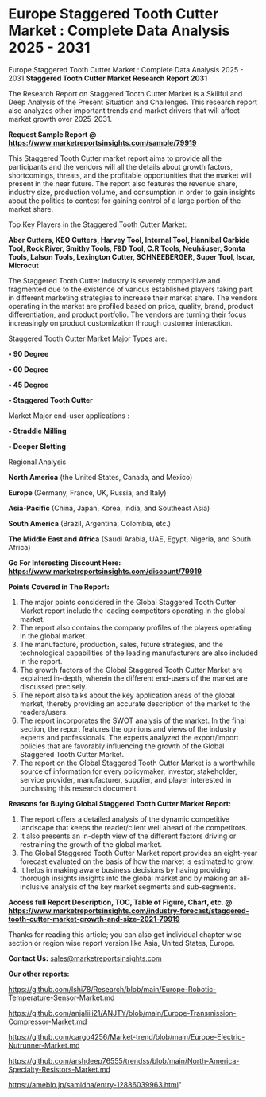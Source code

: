 # Europe Staggered Tooth Cutter Market : Complete Data Analysis 2025 - 2031
Europe Staggered Tooth Cutter Market : Complete Data Analysis 2025 - 2031
<strong>Staggered Tooth Cutter Market Research Report 2031</strong>

The Research Report on Staggered Tooth Cutter Market is a Skillful and Deep Analysis of the Present Situation and Challenges. This research report also analyzes other important trends and market drivers that will affect market growth over 2025-2031.

<strong>Request Sample Report @ <a href=https://www.marketreportsinsights.com/sample/79919>https://www.marketreportsinsights.com/sample/79919</a></strong>

This Staggered Tooth Cutter market report aims to provide all the participants and the vendors will all the details about growth factors, shortcomings, threats, and the profitable opportunities that the market will present in the near future. The report also features the revenue share, industry size, production volume, and consumption in order to gain insights about the politics to contest for gaining control of a large portion of the market share.

Top Key Players in the Staggered Tooth Cutter Market:

<strong>Aber Cutters, KEO Cutters, Harvey Tool, Internal Tool, Hannibal Carbide Tool, Rock River, Smithy Tools, F&D Tool, C.R Tools, Neuhäuser, Somta Tools, Lalson Tools, Lexington Cutter, SCHNEEBERGER, Super Tool, Iscar, Microcut</strong>

The Staggered Tooth Cutter Industry is severely competitive and fragmented due to the existence of various established players taking part in different marketing strategies to increase their market share. The vendors operating in the market are profiled based on price, quality, brand, product differentiation, and product portfolio. The vendors are turning their focus increasingly on product customization through customer interaction.

Staggered Tooth Cutter Market Major Types are:

<strong>• 90 Degree

• 60 Degree

• 45 Degree

• Staggered Tooth Cutter</strong>

Market Major end-user applications :

<strong>• Straddle Milling

• Deeper Slotting</strong>

Regional Analysis

</u><strong><b>North America</b></strong> (the United States, Canada, and Mexico)

<strong><b>Europe </b></strong>(Germany, France, UK, Russia, and Italy)

<strong><b>Asia-Pacific</b></strong> (China, Japan, Korea, India, and Southeast Asia)

<strong><b>South America</b></strong> (Brazil, Argentina, Colombia, etc.)

<strong><b>The Middle East and Africa</b></strong> (Saudi Arabia, UAE, Egypt, Nigeria, and South Africa)

<strong>Go For Interesting Discount Here: <a href=https://www.marketreportsinsights.com/discount/79919>https://www.marketreportsinsights.com/discount/79919</a></strong>

<strong>Points Covered in The Report:</strong>
<ol>
  <li>The major points considered in the Global Staggered Tooth Cutter Market report include the leading competitors operating in the global market.</li>
  <li>The report also contains the company profiles of the players operating in the global market.</li>
  <li>The manufacture, production, sales, future strategies, and the technological capabilities of the leading manufacturers are also included in the report.</li>
  <li>The growth factors of the Global Staggered Tooth Cutter Market are explained in-depth, wherein the different end-users of the market are discussed precisely.</li>
  <li>The report also talks about the key application areas of the global market, thereby providing an accurate description of the market to the readers/users.</li>
  <li>The report incorporates the SWOT analysis of the market. In the final section, the report features the opinions and views of the industry experts and professionals. The experts analyzed the export/import policies that are favorably influencing the growth of the Global Staggered Tooth Cutter Market.</li>
  <li>The report on the Global Staggered Tooth Cutter Market is a worthwhile source of information for every policymaker, investor, stakeholder, service provider, manufacturer, supplier, and player interested in purchasing this research document.</li>
</ol>
<strong>Reasons for Buying Global Staggered Tooth Cutter Market Report:</strong>

<ol>
  <li>The report offers a detailed analysis of the dynamic competitive landscape that keeps the reader/client well ahead of the competitors.</li>
  <li>It also presents an in-depth view of the different factors driving or restraining the growth of the global market.</li>
  <li>The Global Staggered Tooth Cutter Market report provides an eight-year forecast evaluated on the basis of how the market is estimated to grow.</li>
  <li>It helps in making aware business decisions by having providing thorough insights insights into the global market and by making an all-inclusive analysis of the key market segments and sub-segments.</li>
</ol>
<strong>Access full Report Description, TOC, Table of Figure, Chart, etc. @ <a href=https://www.marketreportsinsights.com/industry-forecast/staggered-tooth-cutter-market-growth-and-size-2021-79919>https://www.marketreportsinsights.com/industry-forecast/staggered-tooth-cutter-market-growth-and-size-2021-79919</a></strong>


Thanks for reading this article; you can also get individual chapter wise section or region wise report version like Asia, United States, Europe.

<strong>Contact Us:</strong>
sales@marketreportsinsights.com

<strong>Our other reports:</strong>

<a href=https://github.com/Ishi78/Research/blob/main/Europe-Robotic-Temperature-Sensor-Market.md>https://github.com/Ishi78/Research/blob/main/Europe-Robotic-Temperature-Sensor-Market.md</a>

<a href=https://github.com/anjaliiii21/ANJTY/blob/main/Europe-Transmission-Compressor-Market.md>https://github.com/anjaliiii21/ANJTY/blob/main/Europe-Transmission-Compressor-Market.md</a>

<a href=https://github.com/cargo4256/Market-trend/blob/main/Europe-Electric-Nutrunner-Market.md>https://github.com/cargo4256/Market-trend/blob/main/Europe-Electric-Nutrunner-Market.md</a>

<a href=https://github.com/arshdeep76555/trendss/blob/main/North-America-Specialty-Resistors-Market.md>https://github.com/arshdeep76555/trendss/blob/main/North-America-Specialty-Resistors-Market.md</a>

<a href=https://ameblo.jp/samidha/entry-12886039963.html>https://ameblo.jp/samidha/entry-12886039963.html</a>"
